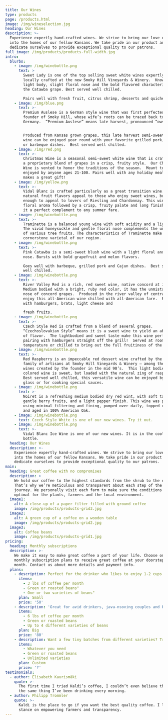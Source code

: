 ```yaml
---
title: Our Wines
type: products
page: /products.html
image: /img/wineselection.jpg
heading: Our Wines
description: >-
  Experience expertly hand-crafted wines. We strive to bring our love of wine
  into the homes of our fellow Kansans. We take pride in our product and
  dedicate ourselves to provide exceptional quality to our patrons.
full_image: /img/products/products-full-width.jpg
intro:
  blurbs:
    - image: /img/winebottle.png
      text: >
        Sweet Lady is one of the top selling sweet white wines expertly and
        locally crafted at the new Smoky Hill Vineyards & Winery.  Known for its
        light body, slight floral nose and the bold flavored characteristics of
        the Catawba grape. Best served well chilled. 

        Pairs well with fresh fruit, citrus shrimp, desserts and quiche.
    - image: /img/blue.png
      text: >-
        Premium Auslese is a German style wine that was first perfected by the
        founder of Smoky Hill, whose wife’s roots can be traced back to Treir,
        Germany.  “Premium Auslese” means late harvest, pronounced “owslaysa”.  


        Produced from Kansas grown grapes, this late harvest semi-sweet white
        wine can be enjoyed year round with your favorite grilled pork, chicken
        or barbeque dishes.  Best served well chilled.​
    - image: /img/red.png
      text: >-
        Christmas Wine is a seasonal semi-sweet white wine that is crafted from
        a proprietary blend of grapes in a crisp, fruity style.  Our Christmas
        Wine is vented to honor the traditions of the season.  Meant to be
        enjoyed by anyone ages 21-100. Pairs well with any holiday meal and
        makes a great gift! 
    - image: /img/yellow.png
      text: >-
        Vidal Blanc is crafted particularly as a great transition wine. The
        natural fruit flavors appeal to those who enjoy sweet wines, but is dry
        enough to appeal to lovers of Riesling and Chardonnay. This wine has a
        floral aroma followed by a crisp, fruity palate and long finish making
        it a perfect complement to any summer fare.
    - image: /img/winebottle.png
      text: >-
        Traminette is a balanced young wine with soft acidity and a light body.
        The vivid honeysuckle and gentle floral nose complements the unique play
        of various tree fruits. The characteristics of Traminette make it a
        cornerstone varietal of our region.
    - image: /img/winebottle.png
      text: >-
        Pink Catawba is a semi-sweet blush wine with a light floral and citrus
        nose. Bursts with bold grapefruit and melon flavors. 

        Goes well with barbeque, grilled pork and Cajun dishes.  Best served
        well chilled.
    - image: /img/winebottle.png
      text: >-
        River Valley Red is a rich, red sweet wine, native concord at its best. 
        Medium bodied with a bright, ruby red color, it has the unmistakable
        nose of concord grapes.  Produced in the river valley of central Kansas,
        enjoy this all-American wine chilled with all-American fare.  Pairs well
        with hamburgers, brats, light cheese and 

        fresh fruits. 
    - image: /img/winebottle.png
      text: >-
        Czech Style Red is crafted from a blend of several grapes. 
        “Czechoslovakian Style” means it is a sweet wine to yield an abundance
        of flavor.  The lightbodied and sweet taste make this wine perfect for
        pairing with hamburgers straight off the grill!  Served at room
        temperature or chilled to bring out the full fruitiness of the wine.
    - image: /img/winebottle.png
      text: >-
        Red Raspberry is an impeccable red dessert wine crafted by the new
        family of artisans at Smoky Hill Vineyards & Winery – among the first
        wines created by the founder in the mid 90’s.  This light bodied ruby
        colored wine is sweet, but loaded with the natural zing of raspberries. 
        Best served well chilled, this versatile wine can be enjoyed by the
        glass or for cooking special sauces.
    - image: /img/winebottle.png
      text: >-
        Noiret is a refreshing medium bodied dry red wint, with soft tannins,
        gentle berry fruits, and a light pepper finish. This wine was produced
        using minimal filtering and fining, pumped over daily, topped regularly
        and aged in 100% American Oak.
    - image: /img/winebottle.png
      text: Czech Style White is one of our new wines. Try it out.
    - image: /img/winebottle.png
      text: >-
        Vidal Blanc Ice Wine is one of our new wines. It is in the cool blue
        bottle.
  heading: Our Wines
  description: >-
    Experience expertly hand-crafted wines. We strive to bring our love of wine
    into the homes of our fellow Kansans. We take pride in our product and
    dedicate ourselves to provide exceptional quality to our patrons.
main:
  heading: Great coffee with no compromises
  description: >
    We hold our coffee to the highest standards from the shrub to the cup.
    That’s why we’re meticulous and transparent about each step of the coffee’s
    journey. We personally visit each farm to make sure the conditions are
    optimal for the plants, farmers and the local environment.
  image1:
    alt: A close-up of a paper filter filled with ground coffee
    image: /img/products/products-grid3.jpg
  image2:
    alt: A green cup of a coffee on a wooden table
    image: /img/products/products-grid2.jpg
  image3:
    alt: Coffee beans
    image: /img/products/products-grid1.jpg
pricing:
  heading: Monthly subscriptions
  description: >-
    We make it easy to make great coffee a part of your life. Choose one of our
    monthly subscription plans to receive great coffee at your doorstep each
    month. Contact us about more details and payment info.
  plans:
    - description: Perfect for the drinker who likes to enjoy 1-2 cups per day.
      items:
        - 3 lbs of coffee per month
        - Green or roasted beans"
        - One or two varieties of beans"
      plan: Small
      price: '50'
    - description: 'Great for avid drinkers, java-nsoving couples and bigger crowds'
      items:
        - 6 lbs of coffee per month
        - Green or roasted beans
        - Up to 4 different varieties of beans
      plan: Big
      price: '80'
    - description: Want a few tiny batches from different varieties? Try our custom plan
      items:
        - Whatever you need
        - Green or roasted beans
        - Unlimited varieties
      plan: Custom
      price: '?'
testimonials:
  - author: Elisabeth Kaurismäki
    quote: >-
      The first time I tried Kaldi’s coffee, I couldn’t even believe that was
      the same thing I’ve been drinking every morning.
  - author: Philipp Trommler
    quote: >-
      Kaldi is the place to go if you want the best quality coffee. I love their
      stance on empowering farmers and transparency.
---
```




